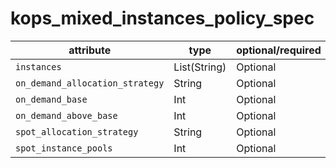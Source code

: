 # kops_mixed_instances_policy_spec

| attribute | type | optional/required | computed |
| --- | --- | --- | --- |
| `instances` | List(String) | Optional |  |
| `on_demand_allocation_strategy` | String | Optional |  |
| `on_demand_base` | Int | Optional |  |
| `on_demand_above_base` | Int | Optional |  |
| `spot_allocation_strategy` | String | Optional |  |
| `spot_instance_pools` | Int | Optional |  |
